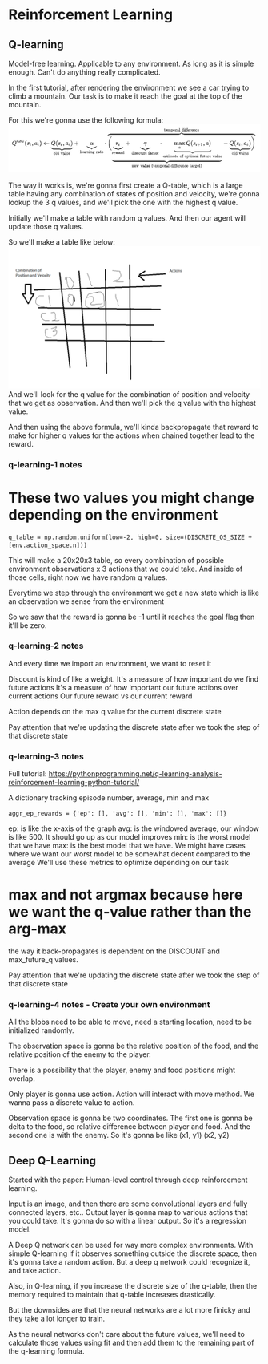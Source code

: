 # Reinforcement Learning

## Q-learning
Model-free learning. Applicable to any environment. As long as it is simple enough.
Can't do anything really complicated.

In the first tutorial, after rendering the environment we see a car trying to climb
a mountain. Our task is to make it reach the goal at the top of the mountain.

For this we're gonna use the following formula:
![Q learning](images/q_learning_formula.png)

The way it works is, we're gonna first create a Q-table, which is a large table
having any combination of states of position and velocity, we're gonna lookup the
3 q values, and we'll pick the one with the highest q value.

Initially we'll make a table with random q values. And then our agent will update
those q values.

So we'll make a table like below:
![q table](images/q_table.png)
And we'll look for the q value for the combination of position and velocity that
we get as observation. And then we'll pick the q value with the highest value.

And then using the above formula, we'll kinda backpropagate that reward to make for
higher q values for the actions when chained together lead to the reward.

### q-learning-1 notes
# These two values you might change depending on the environment
```
q_table = np.random.uniform(low=-2, high=0, size=(DISCRETE_OS_SIZE + [env.action_space.n]))
```
This will make a 20x20x3 table, so every combination of possible environment
observations x 3 actions that we could take. And inside of those cells, right
now we have random q values.

Everytime we step through the environment we get a new state which is like
an observation we sense from the environment

So we saw that the reward is gonna be -1 until it reaches the goal flag
then it'll be zero.

### q-learning-2 notes
And every time we import an environment, we want to reset it

Discount is kind of like a weight. It's a measure of how important do we find
future actions
It's a measure of how important our future actions over current actions
Our future reward vs our current reward

Action depends on the max q value for the current discrete state

Pay attention that we're updating the discrete state after we took the step
of that discrete state

### q-learning-3 notes
Full tutorial:
https://pythonprogramming.net/q-learning-analysis-reinforcement-learning-python-tutorial/

A dictionary tracking episode number, average, min and max
```
aggr_ep_rewards = {'ep': [], 'avg': [], 'min': [], 'max': []}
```
ep: is like the x-axis of the graph
avg: is the windowed average, our window is like 500. It should go up as our model
improves
min: is the worst model that we have
max: is the best model that we have. We might have cases where we want our worst
model to be somewhat decent compared to the average
We'll use these metrics to optimize depending on our task

# max and not argmax because here we want the q-value rather than the arg-max

the way it back-propagates is dependent on the DISCOUNT and max_future_q
values.

Pay attention that we're updating the discrete state after we took the step
of that discrete state

### q-learning-4 notes - Create your own environment
All the blobs need to be able to move, need a starting location, need to be
initialized randomly.

The observation space is gonna be the relative position of the food, and the
relative position of the enemy to the player.

There is a possibility that the player, enemy and food positions
might overlap.

Only player is gonna use action.
Action will interact with move method.
We wanna pass a discrete value to action.

Observation space is gonna be two coordinates. The first one is gonna be
delta to the food, so relative difference between player and food. And the
second one is with the enemy. So it's gonna be like (x1, y1) (x2, y2)

## Deep Q-Learning
Started with the paper: Human-level control through deep reinforcement learning.

Input is an image, and then there are some convolutional layers and fully connected
layers, etc.. Output layer is gonna map to various actions that you could take.
It's gonna do so with a linear output. So it's a regression model.

A Deep Q network can be used for way more complex environments. With simple Q-learning
if it observes something outside the discrete space, then it's gonna take a random action.
But a deep q network could recognize it, and take action.

Also, in Q-learning, if you increase the discrete size of the q-table, then the memory
required to maintain that q-table increases drastically.

But the downsides are that the neural networks are a lot more finicky and they take
a lot longer to train.

As the neural networks don't care about the future values, we'll need to calculate
those values using fit and then add them to the remaining part of the q-learning
formula.
